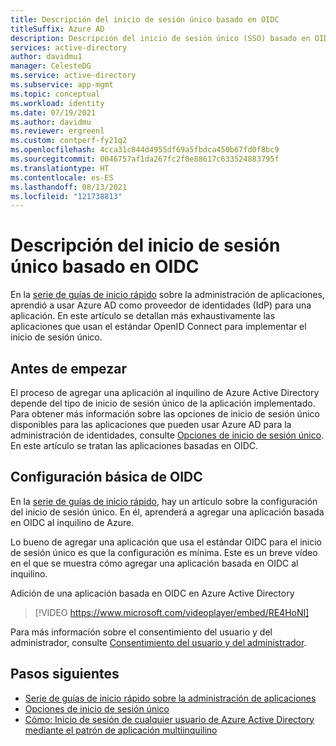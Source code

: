 ```yaml
---
title: Descripción del inicio de sesión único basado en OIDC
titleSuffix: Azure AD
description: Descripción del inicio de sesión único (SSO) basado en OIDC para aplicaciones en Azure Active Directory
services: active-directory
author: davidmu1
manager: CelesteDG
ms.service: active-directory
ms.subservice: app-mgmt
ms.topic: conceptual
ms.workload: identity
ms.date: 07/19/2021
ms.author: davidmu
ms.reviewer: ergreenl
ms.custom: contperf-fy21q2
ms.openlocfilehash: 4cca31c844d4955df69a5fbdca450b67fd0f8bc9
ms.sourcegitcommit: 0046757af1da267fc2f0e88617c633524883795f
ms.translationtype: HT
ms.contentlocale: es-ES
ms.lasthandoff: 08/13/2021
ms.locfileid: "121738813"
---
```

# <a name="understand-oidc-based-single-sign-on"></a>Descripción del inicio de sesión único basado en OIDC

En la [serie de guías de inicio rápido](view-applications-portal.md) sobre la administración de aplicaciones, aprendió a usar Azure AD como proveedor de identidades (IdP) para una aplicación. En este artículo se detallan más exhaustivamente las aplicaciones que usan el estándar OpenID Connect para implementar el inicio de sesión único.

## <a name="before-you-begin"></a>Antes de empezar

El proceso de agregar una aplicación al inquilino de Azure Active Directory depende del tipo de inicio de sesión único de la aplicación implementado. Para obtener más información sobre las opciones de inicio de sesión único disponibles para las aplicaciones que pueden usar Azure AD para la administración de identidades, consulte [Opciones de inicio de sesión único](sso-options.md). En este artículo se tratan las aplicaciones basadas en OIDC.

## <a name="basic-oidc-configuration"></a>Configuración básica de OIDC

En la [serie de guías de inicio rápido](add-application-portal-setup-oidc-sso.md), hay un artículo sobre la configuración del inicio de sesión único. En él, aprenderá a agregar una aplicación basada en OIDC al inquilino de Azure.

Lo bueno de agregar una aplicación que usa el estándar OIDC para el inicio de sesión único es que la configuración es mínima. Este es un breve vídeo en el que se muestra cómo agregar una aplicación basada en OIDC al inquilino.

Adición de una aplicación basada en OIDC en Azure Active Directory

> [!VIDEO https://www.microsoft.com/videoplayer/embed/RE4HoNI]

Para más información sobre el consentimiento del usuario y del administrador, consulte [Consentimiento del usuario y del administrador](../develop/howto-convert-app-to-be-multi-tenant.md#understand-user-and-admin-consent).

## <a name="next-steps"></a>Pasos siguientes

- [Serie de guías de inicio rápido sobre la administración de aplicaciones](add-application-portal-setup-oidc-sso.md)
- [Opciones de inicio de sesión único](sso-options.md)
- [Cómo: Inicio de sesión de cualquier usuario de Azure Active Directory mediante el patrón de aplicación multiinquilino](../develop/howto-convert-app-to-be-multi-tenant.md)

